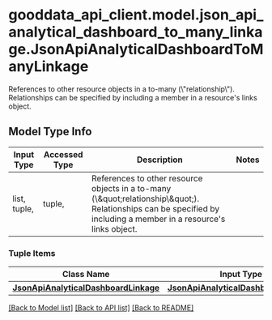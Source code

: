 # gooddata_api_client.model.json_api_analytical_dashboard_to_many_linkage.JsonApiAnalyticalDashboardToManyLinkage

References to other resource objects in a to-many (\\\"relationship\\\"). Relationships can be specified by including a member in a resource's links object.

## Model Type Info
Input Type | Accessed Type | Description | Notes
------------ | ------------- | ------------- | -------------
list, tuple,  | tuple,  | References to other resource objects in a to-many (\\\&quot;relationship\\\&quot;). Relationships can be specified by including a member in a resource&#x27;s links object. | 

### Tuple Items
Class Name | Input Type | Accessed Type | Description | Notes
------------- | ------------- | ------------- | ------------- | -------------
[**JsonApiAnalyticalDashboardLinkage**](JsonApiAnalyticalDashboardLinkage.md) | [**JsonApiAnalyticalDashboardLinkage**](JsonApiAnalyticalDashboardLinkage.md) | [**JsonApiAnalyticalDashboardLinkage**](JsonApiAnalyticalDashboardLinkage.md) |  | 

[[Back to Model list]](../../README.md#documentation-for-models) [[Back to API list]](../../README.md#documentation-for-api-endpoints) [[Back to README]](../../README.md)

